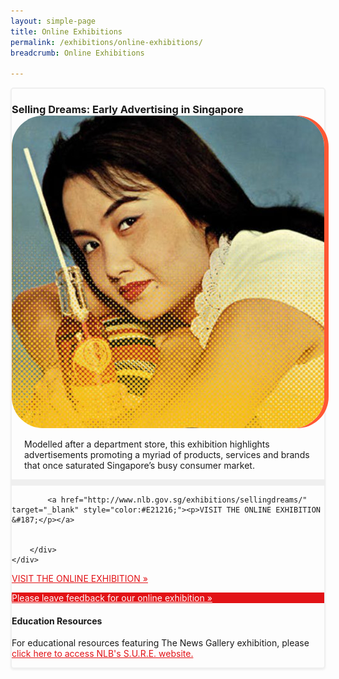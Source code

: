 ```yaml
---
layout: simple-page
title: Online Exhibitions
permalink: /exhibitions/online-exhibitions/
breadcrumb: Online Exhibitions

---
```


<section class="sgds-section__online">
    
<div class="sgds-container__exh__card padding padding--bottom--lg" style="border: 2px solid #efefef; box-shadow: 0px 2px 3px #efefef; border-radius: 5px; margin-bottom: 15px;">
    <div class="row">
        <div class="col padding--bottom--xs">
            <h3 style="margin-bottom: 0px;"><strong>Selling Dreams: Early Advertising in Singapore</strong></h3>
        </div>
    </div>
    <div class="row">
        <div class="col">
            <img src="/images/event-images/sellingdreams/selling-dreams-thumbnail_2.jpg" alt="Selling Dreams: Early Advertising in Singapore" style="border-radius: 10%; box-shadow: 7px 0 #FF5733;">
        </div>
        <div class="col is-two-thirds">
            <div class="row">
                 <p style="padding: 0 20px;">Modelled after a department store, this exhibition highlights advertisements promoting a myriad of products, services and brands that once saturated Singapore’s busy consumer market.
                </p>
            </div>
            <div class="sgds-container__exh__break padding">
                <div class="row">
                    <div class="col is-2-tablet is-2-mobile" style="padding: 5px 0; background-color: #efefef;">
                    </div>
                </div>
            </div>
            
            <a href="http://www.nlb.gov.sg/exhibitions/sellingdreams/" target="_blank" style="color:#E21216;"><p>VISIT THE ONLINE EXHIBITION &#187;</p></a>
            
            
        </div>
    </div>
</div>

<div class="sgds-container__exh__description">
    <div class="row">
        <div class="col">
            <a href="http://www.nlb.gov.sg/exhibitions/sellingdreams/" target="_blank" style="color:#E21216;"><p>VISIT THE ONLINE EXHIBITION &#187;</p></a>
        </div>
    </div>
</div>
    
<div class="sgds-container__exh__feedback">
    <div class="row">
        <div class="col is-full" style="background-color: #E21216;">
            <a href="https://efm.jusfeedback.com/Community/se/705E3ED976142197" target="_blank" style="color:#fff;"><p>Please leave feedback for our online exhibition &#187;</p></a>
        </div>
    </div>
</div>

<div class="sgds-container__description">
    <div class="row">
        <div class="col is-full padding--top--lg">
        <h4>Education Resources</h4>
        <p style="margin-top: 5px;">For educational resources featuring The News Gallery exhibition, please <a href="https://sure.nlb.gov.sg/tng/the-news-gallery-learning-journey/" target="_blank" style="color:#E21216;">click here to access NLB's S.U.R.E. website.</a></p>
        </div>
    </div>
</div>

</section>